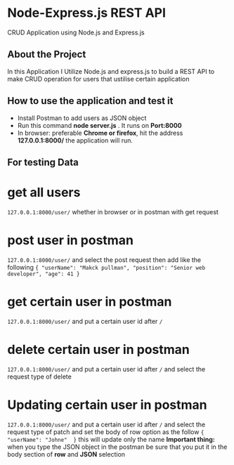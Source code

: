 # Node-Express.js REST API
CRUD Application using Node.js and Express.js 
## About the Project
In this Application I Utilize Node.js and express.js to build a REST API to  make CRUD operation for users that ustilise certain application

## How to use the application and test it
- Install Postman to add users as JSON object
- Run this command **node server.js** . It runs on **Port:8000**
- In browser: preferable **Chrome or firefox**, hit the address **127.0.0.1:8000/** the application will run.

## For testing Data
# get all users 
`127.0.0.1:8000/user/` whether in browser or in postman with get request 
# post user in postman
`127.0.0.1:8000/user/` and select the post request then add like the following
`{
    "userName": "Makck pullman",
    "position": "Senior web developer",
    "age": 41
}`
# get certain user in postman
`127.0.0.1:8000/user/` and put a certain user id after `/`
# delete certain user in postman
`127.0.0.1:8000/user/` and put a certain user id after `/` and select the request type of delete
# Updating certain user in postman
`127.0.0.1:8000/user/` and put a certain user id after `/` and select the request type of patch
and set the body of row option as the follow
`{
    "userName": "Johne" 
}`
this will update only the name
**Important thing:** when you type the JSON object in the postman be sure that you put it in the body section of **row** and **JSON** selection